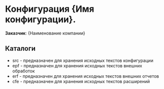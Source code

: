 # Конфигурация {Имя конфигурации}.

**Заказчик**: {Наименование компании}

## Каталоги

* src - предназначен для хранения исходных текстов конфигурации
* epf - предназначен для хранения исходных текстов внешних обработок
* erf - предназначен для хранения исходных текстов внешних отчетов
* cfe - предназначен для хранения исходных текстов расширений